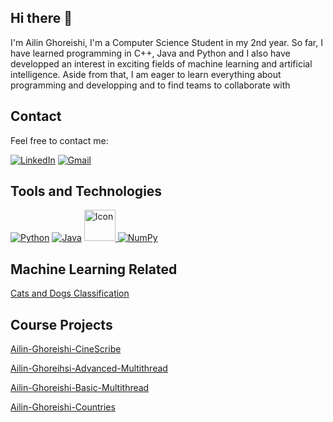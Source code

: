## Hi there 👋

I'm Ailin Ghoreishi, I'm a Computer Science Student in my 2nd year. So far, I have learned programming in C++, Java and Python and I also have developped an interest in exciting fields of machine learning and artificial intelligence. Aside from that, I am eager to learn everything about programming and developping and to find teams to collaborate with

## Contact
Feel free to contact me:

[![LinkedIn](https://img.shields.io/badge/LinkedIn-0077B5?style=flat&logo=linkedin&logoColor=white)](https://www.linkedin.com/in/ailinghoreishi)
[![Gmail](https://img.shields.io/badge/Gmail-EA4335?style=flat&logo=gmail&logoColor=white)](aghoreishi2004@gmail.com)


## Tools and Technologies

[![Python](https://img.shields.io/badge/Python-3776AB?style=flat&logo=python&logoColor=white)](https://www.python.org) 
[![Java](https://img.shields.io/badge/Java-007396?style=flat&logo=java&logoColor=white)](https://www.java.com) 
<a href="https://example.com">
  <img src="https://camo.githubusercontent.com/cd7e24b6d077658f419aaa173b20cde5cadb5fe3ed659fb0848b95e4037a46b1/68747470733a2f2f63646e2e6a7364656c6976722e6e65742f67682f64657669636f6e732f64657669636f6e2f69636f6e732f63706c7573706c75732f63706c7573706c75732d6f726967696e616c2e737667" width="50" height="50" alt="Icon"/>
</a>
[![NumPy](https://img.shields.io/badge/NumPy-013243?style=flat&logo=numpy&logoColor=white)](https://numpy.org)

## Machine Learning Related
[Cats and Dogs Classification](https://github.com/A-Ghoreishi/Machine-learning-Cats-and-Dogs)

## Course Projects
[Ailin-Ghoreishi-CineScribe](https://github.com/A-Ghoreishi/Second-Assignment-CineScribe)

[Ailin-Ghoreihsi-Advanced-Multithread](https://github.com/A-Ghoreishi/Sixth-Assignment-Advanced-Multithreading)

[Ailin-Ghoreishi-Basic-Multithread](https://github.com/A-Ghoreishi/Fifth-Assignment-Multithread-Basics)

[Ailin-Ghoreishi-Countries](https://github.com/A-Ghoreishi/Fourth-Assignment-HTML-Parser)


